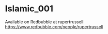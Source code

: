 # Islamic_001
Available on Redbubble at rupertrussell https://www.redbubble.com/people/rupertrussell
